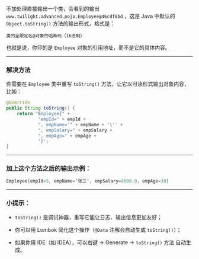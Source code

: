 不加处理直接输出一个类，会看到的输出 `www.twilight.advanced.pojo.Employee@46cdf8bd` ，这是 Java 中默认的 `Object.toString()` 方法的输出形式，格式是：

```
类的全限定名@对象的哈希码（16进制）
```

也就是说，你印的是 `Employee` 对象的引用地址，而不是它的具体内容。

---

### **解决方法**

你需要在 `Employee` 类中重写 `toString()` 方法，让它以可读形式输出对象内容，比如：

```java
@Override
public String toString() {
    return "Employee{" +
            "empId=" + empId +
            ", empName='" + empName + '\'' +
            ", empSalary=" + empSalary +
            ", empAge=" + empAge +
            '}';
}
```

---

### **加上这个方法之后的输出示例：**

```java
Employee{empId=5, empName='张三', empSalary=8000.0, empAge=30}
```

---

### 小提示：

- `toString()` 是调试神器，重写它能让日志、输出信息更加友好；
    
- 你可以用 Lombok 简化这个操作（`@Data` 注解会自动生成 `toString()`）；
    
- 如果你用 IDE（如 IDEA），可以右键 → Generate → `toString()` 方法 自动生成。
    
